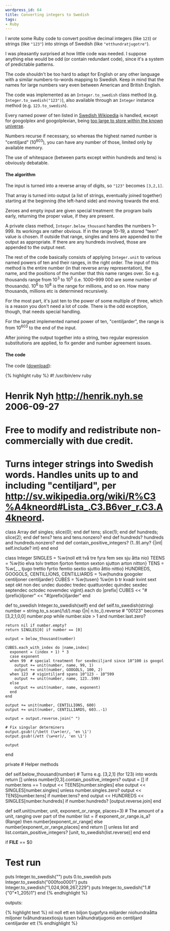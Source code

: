 ```yaml
--- 
wordpress_id: 64
title: Converting integers to Swedish
tags: 
- Ruby
---
```

I wrote some Ruby code to convert positive decimal integers (like <code>123</code>) or strings (like <code>"123"</code>) into strings of Swedish (like <code>"etthundratjugotre"</code>).

<!--more-->

I was pleasantly surprised at how little code was needed. I suppose anything else would be odd (or contain redundant code), since it's a system of predictable patterns.

The code shouldn't be too hard to adapt for English or any other language with a similar numbers-to-words mapping to Swedish. Keep in mind that the names for large numbers vary even between American and British English.

The code was implemented as an <code>Integer.to_swedish</code> class method (e.g. <code>Integer.to_swedish("123")</code>), also available through an <code>Integer</code> instance method (e.g. <code>123.to_swedish</code>).

Every named power of ten listed in <a href="http://sv.wikipedia.org/wiki/R%C3%A4kneord#Lista_.C3.B6ver_r.C3.A4kneord">Swedish Wikipedia</a> is handled, except for googolplex and googolplexian, being <a href="http://en.wikipedia.org/wiki/Googolplex#How_big_is_a_googolplex.3F">too large to store within the known universe</a>.

Numbers recurse if necessary, so whereas the highest named number is "centiljard" (10<sup>603</sup>), you can have any number of those, limited only by available memory.

The use of whitespace (between parts except within hundreds and tens) is obviously debatable.

<h4>The algorithm</h4>

The input is turned into a reverse array of digits, so <code>"123"</code> becomes <code>[3,2,1]</code>.

That array is turned into output (a list of strings, eventually joined together) starting at the beginning (the left-hand side) and moving towards the end.

Zeroes and empty input are given special treatment: the program bails early, returning the proper value, if they are present.

A private class method, <code>Integer.below_thousand</code> handles the numbers 1&ndash;999. Its workings are rather obvious. If in the range 10&ndash;19, a stored "teen" value is chosen. If outside that range, singles and tens are appended to the output as appropriate. If there are any hundreds involved, those are appended to the output next.

The rest of the code basically consists of applying <code>Integer.unit</code> to various named powers of ten and their ranges, in the right order. The input of this method is the entire number (in that reverse array representation), the name, and the positions of the number that this name ranges over. So e.g. thousands range from 10<sup>3</sup> to 10<sup>5</sup> (i.e. 1000&ndash;999 000 are some number of thousands). 10<sup>6</sup> to 10<sup>8</sup> is the range for millions, and so on. How many thousands, millions etc is determined recursively.

For the most part, it's just ten to the power of some multiple of three, which is a reason you don't need a lot of code. There is the odd exception, though, that needs special handling.

For the largest implemented named power of ten, "centiljarder", the range is from 10<sup>603</sup> to the end of the input.

After joining the output together into a string, two regular expression substitutions are applied, to fix gender and number agreement issues.

<h4>The code</h4>

The code (<a href="http://henrik.nyh.se/uploads/numbers.rb">download</a>):

{% highlight ruby %}
#! /usr/bin/env ruby

# Henrik Nyh <http://henrik.nyh.se> 2006-09-27
# Free to modify and redistribute non-commercially with due credit.

# Turns integer strings into Swedish words. Handles units up to and including "centiljard", per <http://sv.wikipedia.org/wiki/R%C3%A4kneord#Lista_.C3.B6ver_r.C3.A4kneord>.

class Array
  def singles; slice(0); end
  def tens; slice(1); end
  def hundreds; slice(2);  end
  def tens?
    tens and tens.nonzero?
  end
  def hundreds?
    hundreds and hundreds.nonzero?
  end
  def contain_positive_integers?
    (1..9).any? {|int| self.include? int}
  end
end

class Integer
  SINGLES = %w{noll ett två tre fyra fem sex sju åtta nio}
  TEENS = %w{tio elva tolv tretton fjorton femton sexton sjutton arton nitton}
  TENS = %w{_ _ tjugo trettio fyrtio femtio sextio sjuttio åttio nittio}
  HUNDREDS, GOOGOLS, CENTILLIONS, CENTILLIARDS = %w{hundra googoler centiljoner centiljarder}
  CUBES = %w{tusen}
  %w{m b tr kvadr kvint sext sept okt non dec undec duodec tredec quattuordec quindec sexdec septendec octodec novemdec vigint}.each do |prefix|
    CUBES << "#{prefix}iljoner" << "#{prefix}iljarder"
  end
  
  def to_swedish
    Integer.to_swedish(self)
  end
  def self.to_swedish(string)
    number = string.to_s.scan(/\d/).map {|n| n.to_i}.reverse  # "00123" becomes [3,2,1,0,0]
    number.pop while number.size > 1 and number.last.zero?

    return nil if number.empty?
    return SINGLES[0] if number == [0]

    output = below_thousand(number)

    CUBES.each_with_index do |name,index|
      exponent = (index + 1) * 3
      case exponent
      when 99  # special treatment for sexdeciljard since 10^100 is googol
        output += unit(number, name, 99, 1)
        output += unit(number, GOOGOLS, 100, 2)
      when 123  # vigintiljard spans 10^123 - 10^599
        output += unit(number, name, 123..599)
      else
        output += unit(number, name, exponent)
      end
    end

    output += unit(number, CENTILLIONS, 600)
    output += unit(number, CENTILLIARDS, 603..-1)

    output = output.reverse.join(" ")

    # Fix singular determiners 
    output.gsub!(/\bett (\w+)er/, 'en \1')
    output.gsub!(/ett (\w+er)/, 'en \1')

    output
  end
  
  private  # Helper methods

  def self.below_thousand(number)  # Turns e.g. [3,2,1] (for 123) into words
    return [] unless number[0,3].contain_positive_integers?
    output = []
    if number.tens == 1
      output << TEENS[number.singles]
    else
      output << SINGLES[number.singles] unless number.singles.zero?
      output << TENS[number.tens] if number.tens?
    end
    output << HUNDREDS << SINGLES[number.hundreds] if number.hundreds?
    [output.reverse.join]
  end

  def self.unit(number, unit, exponent_or_range, places=3)  # The amount of a unit, ranging over part of the number
    list = if exponent_or_range.is_a?(Range) then number[exponent_or_range] else number[exponent_or_range,places] end
    return [] unless list and list.contain_positive_integers?
    [unit, to_swedish(list.reverse)]
  end
end

if __FILE__ == $0
  # Test run
  puts Integer.to_swedish("")
  puts 0.to_swedish
  puts Integer.to_swedish("000foo0001")
  puts Integer.to_swedish("1,024,908,267,229")
  puts Integer.to_swedish("1.#{"0"*1_205}1")
end
{% endhighlight %}

outputs:

{% highlight text %}
nil
noll
ett
en biljon tjugofyra miljarder niohundraåtta miljoner tvåhundrasextiosju tusen tvåhundratjugonio
en centiljard centiljarder ett
{% endhighlight %}
